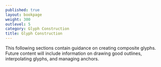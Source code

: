 ```yaml
---
published: true
layout: bookpage
weight: 300
outlevel: 5
category: Glyph Construction
title: Glyph Construction
---
```


This following sections contain guidance on creating composite glyphs. Future content will include information on drawing good outlines, interpolating glyphs, and managing anchors.
